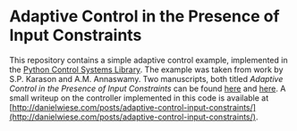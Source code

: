 # Adaptive Control in the Presence of Input Constraints

This repository contains a simple adaptive control example, implemented in the [Python Control Systems Library](https://python-control.org/). The example was taken from work by S.P. Karason and A.M. Annaswamy.
Two manuscripts, both titled _Adaptive Control in the Presence of Input Constraints_ can be found [here](https://doi.org/10.23919/ACC.1993.4793095) and [here](https://doi.org/10.1109/9.333787).
A small writeup on the controller implemented in this code is available at [http://danielwiese.com/posts/adaptive-control-input-constraints/](http://danielwiese.com/posts/adaptive-control-input-constraints/).
